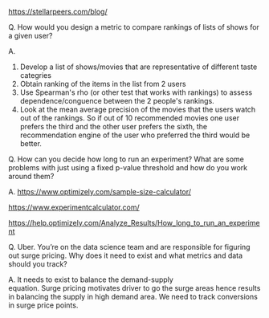 https://stellarpeers.com/blog/



Q. How would you design a metric to compare rankings of lists of shows for a given user?

A. 
1) Develop a list of shows/movies that are representative of different taste categries 
2) Obtain ranking of the items in the list from 2 users
3) Use Spearman's rho (or other test that works with rankings) to assess dependence/conguence between the 2 people's rankings.
4) Look at the mean average precision of the movies that the users watch out of the rankings. So if out of 10 recommended movies one user prefers the third and the other user prefers the sixth, the recommendation engine of the user who preferred the third would be better. 



Q. How can you decide how long to run an experiment? What are some problems with just using a fixed p-value threshold and how do you work around them?

A. https://www.optimizely.com/sample-size-calculator/

https://www.experimentcalculator.com/

https://help.optimizely.com/Analyze_Results/How_long_to_run_an_experiment

Q. Uber. You’re on the data science team and are responsible for figuring out surge pricing. Why does it need to exist and what metrics and data should you track?

A. It needs to exist to balance the demand-supply  
 equation. Surge pricing motivates driver to go the   surge areas hence results in balancing the supply in high demand area. We need to track conversions in surge price points.


